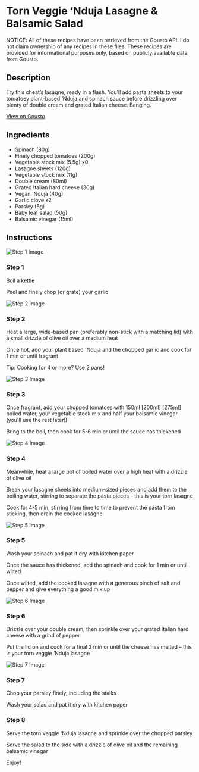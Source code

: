 # Torn Veggie ‘Nduja Lasagne & Balsamic Salad

NOTICE: All of these recipes have been retrieved from the Gousto API. I do not claim ownership of any recipes in these files. These recipes are provided for informational purposes only, based on publicly available data from Gousto.

## Description

Try this cheat’s lasagne, ready in a flash. You’ll add pasta sheets to your tomatoey plant-based ‘Nduja and spinach sauce before drizzling over plenty of double cream and grated Italian cheese. Banging.

[View on Gousto](https://www.gousto.co.uk/recipes/cookbook/torn-veggie-nduja-lasagne-balsamic-salad)

## Ingredients

- Spinach (80g)
- Finely chopped tomatoes (200g)
- Vegetable stock mix (5.5g) x0
- Lasagne sheets (120g)
- Vegetable stock mix (11g)
- Double cream (80ml)
- Grated Italian hard cheese (30g)
- Vegan 'Nduja (40g)
- Garlic clove x2
- Parsley (5g)
- Baby leaf salad (50g)
- Balsamic vinegar (15ml)

## Instructions

![Step 1 Image](https://production-media.gousto.co.uk/cms/recipe-step-image/step-1-1722495151616-x200.jpg)

### Step 1

Boil a kettle

Peel and finely chop (or grate) your garlic

![Step 2 Image](https://production-media.gousto.co.uk/cms/recipe-step-image/step-2-1722495155139-x200.jpg)

### Step 2

Heat a large, wide-based pan (preferably non-stick with a matching lid) with a small drizzle of olive oil over a medium heat

Once hot, add your plant based 'Nduja and the chopped garlic and cook for 1 min or until fragrant

Tip: Cooking for 4 or more? Use 2 pans!

![Step 3 Image](https://production-media.gousto.co.uk/cms/recipe-step-image/step-3-1722495159861-x200.jpg)

### Step 3

Once fragrant, add your chopped tomatoes with 150ml <span class="text-purple">[200ml]</span> <span class="text-danger">[275ml]</span> boiled water, your vegetable stock mix and half your balsamic vinegar (you'll use the rest later!)

Bring to the boil, then cook for 5-6 min or until the sauce has thickened

![Step 4 Image](https://production-media.gousto.co.uk/cms/recipe-step-image/step-4-1722495164077-x200.jpg)

### Step 4

Meanwhile, heat a large pot of boiled water over a high heat with a drizzle of olive oil

Break your lasagne sheets into medium-sized pieces and add them to the boiling water, stirring to separate the pasta pieces – this is your torn lasagne

Cook for 4-5 min, stirring from time to time to prevent the pasta from sticking, then drain the cooked lasagne

![Step 5 Image](https://production-media.gousto.co.uk/cms/recipe-step-image/step-5-1722495168119-x200.jpg)

### Step 5

Wash your spinach and pat it dry with kitchen paper

Once the sauce has thickened, add the spinach and cook for 1 min or until wilted

Once wilted, add the cooked lasagne with a generous pinch of salt and pepper and give everything a good mix up

![Step 6 Image](https://production-media.gousto.co.uk/cms/recipe-step-image/step-6-1722495171606-x200.jpg)

### Step 6

Drizzle over your double cream, then sprinkle over your grated Italian hard cheese with a grind of pepper

Put the lid on and cook for a final 2 min or until the cheese has melted – this is your torn veggie ‘Nduja lasagne

![Step 7 Image](https://production-media.gousto.co.uk/cms/recipe-step-image/step-7-1722495175665-x200.jpg)

### Step 7

Chop your parsley finely, including the stalks

Wash your salad and pat it dry with kitchen paper

### Step 8

Serve the torn veggie ‘Nduja lasagne and sprinkle over the chopped parsley

Serve the salad to the side with a drizzle of olive oil and the remaining balsamic vinegar

Enjoy!

